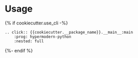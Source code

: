 # Usage

{% if cookiecutter.use_cli -%}
```{eval-rst}
.. click:: {{cookiecutter.__package_name}}.__main__:main
    :prog: hypermodern-python
    :nested: full
```
{%- endif %}
